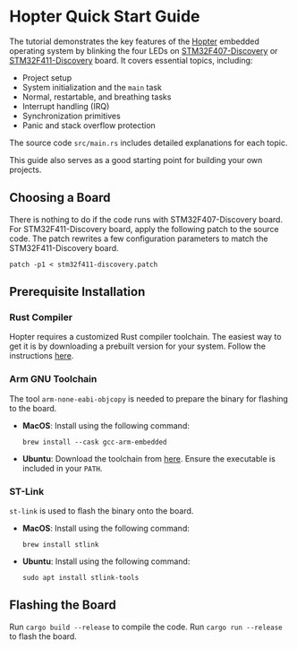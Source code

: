 # Hopter Quick Start Guide

The tutorial demonstrates the key features of the [Hopter](https://github.com/hopter-project/hopter) embedded operating system by blinking the four LEDs on [STM32F407-Discovery](https://www.st.com/en/evaluation-tools/stm32f4discovery.html) or [STM32F411-Discovery](https://www.st.com/en/evaluation-tools/32f411ediscovery.html) board. It covers essential topics, including:

- Project setup
- System initialization and the `main` task
- Normal, restartable, and breathing tasks
- Interrupt handling (IRQ)
- Synchronization primitives
- Panic and stack overflow protection

The source code `src/main.rs` includes detailed explanations for each topic.

This guide also serves as a good starting point for building your own projects.

## Choosing a Board

There is nothing to do if the code runs with STM32F407-Discovery board. For STM32F411-Discovery board, apply the following patch to the source code. The patch rewrites a few configuration parameters to match the STM32F411-Discovery board.

```
patch -p1 < stm32f411-discovery.patch
```

## Prerequisite Installation

### Rust Compiler

Hopter requires a customized Rust compiler toolchain. The easiest way to get it is by downloading a prebuilt version for your system. Follow the instructions [here](https://github.com/hopter-project/hopter-compiler-toolchain).

### Arm GNU Toolchain

The tool `arm-none-eabi-objcopy` is needed to prepare the binary for flashing to the board.

- **MacOS**: Install using the following command:
  ```
  brew install --cask gcc-arm-embedded
  ```
- **Ubuntu**: Download the toolchain from [here](https://developer.arm.com/downloads/-/arm-gnu-toolchain-downloads). Ensure the executable is included in your `PATH`.

### ST-Link

`st-link` is used to flash the binary onto the board.

- **MacOS**: Install using the following command:
  ```
  brew install stlink
  ```
- **Ubuntu**: Install using the following command:
  ```
  sudo apt install stlink-tools
  ```

## Flashing the Board

Run `cargo build --release` to compile the code. Run `cargo run --release` to flash the board.
